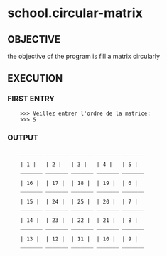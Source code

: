 # school.circular-matrix

## OBJECTIVE

the objective of the program is fill a matrix circularly

## EXECUTION

### FIRST ENTRY

```
    >>> Veillez entrer l'ordre de la matrice: 
    >>> 5
```

### OUTPUT

``` 
    _______ _______ _______ _______ _______

    | 1 |   | 2 |   | 3 |   | 4 |   | 5 |
    _______ _______ _______ _______ _______

    | 16 |  | 17 |  | 18 |  | 19 |  | 6 |
    _______ _______ _______ _______ _______

    | 15 |  | 24 |  | 25 |  | 20 |  | 7 |
    _______ _______ _______ _______ _______

    | 14 |  | 23 |  | 22 |  | 21 |  | 8 |
    _______ _______ _______ _______ _______

    | 13 |  | 12 |  | 11 |  | 10 |  | 9 |
    _______ _______ _______ _______ _______
```
